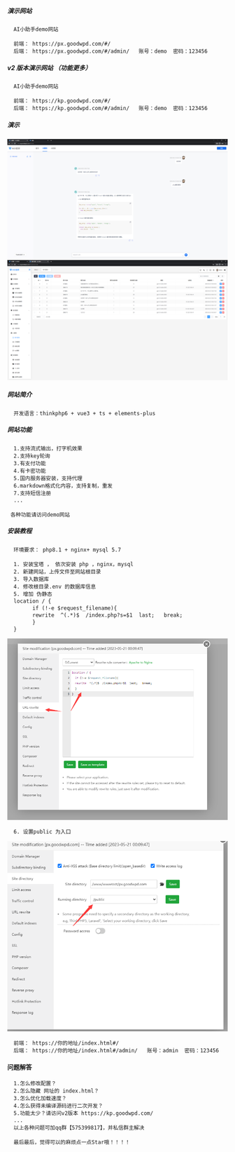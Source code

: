 ##### 演示网站

      AI小助手demo网站

      前端： https://px.goodwpd.com/#/
      后端： https://px.goodwpd.com/#/admin/   账号：demo  密码：123456

##### v2 版本演示网站 （功能更多）

      AI小助手demo网站

      前端： https://kp.goodwpd.com/#/
      后端： https://kp.goodwpd.com/#/admin/   账号：demo  密码：123456

##### 演示

!['yanshi'](./img/2.png)
!['yanshi'](./img/6.png)

##### 网站简介

      开发语言：thinkphp6 + vue3 + ts + elements-plus

##### 网站功能

      1.支持流式输出，打字机效果
      2.支持key轮询
      3.有支付功能
      4.有卡密功能
      5.国内服务器安装，支持代理
      6.markdown格式化内容，支持复制，重发
      7.支持短信注册
      ...

     各种功能请访问demo网站

##### 安装教程

      环境要求： php8.1 + nginx+ mysql 5.7

      1. 安装宝塔 ， 依次安装 php ，nginx，mysql
      2. 新建网站，上传文件至网站根目录
      3. 导入数据库
      4. 修改根目录.env 的数据库信息
      5. 增加 伪静态
      location / {
            if (!-e $request_filename){
            rewrite  ^(.*)$  /index.php?s=$1  last;   break;
            }
      }

!['yanshi'](./img/7.png)

      6. 设置public 为入口

!['yanshi'](./img/8.png)

      前端： https://你的地址/index.html#/
      后端： https://你的地址/index.html#/admin/   账号：admin  密码：123456

#### 问题解答

      1.怎么修改配置？
      2.怎么隐藏 网址的 index.html？
      3.怎么优化加载速度？
      4.怎么获得未编译源码进行二次开发？
      5.功能太少？请访问v2版本 https://kp.goodwpd.com/
      ...
      以上各种问题可加qq群【575399817】，并私信群主解决

      最后最后，觉得可以的麻烦点一点Star哦！！！！

